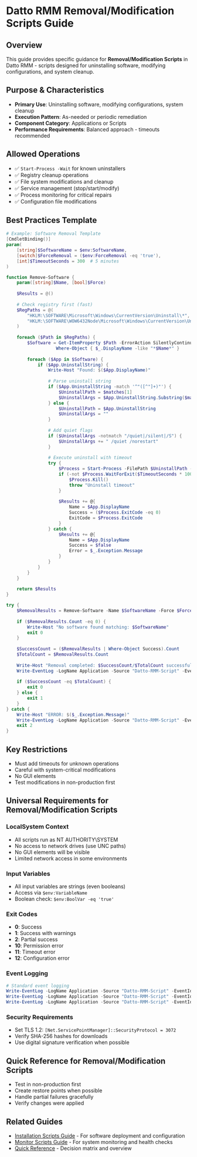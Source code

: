# Datto RMM Removal/Modification Scripts Guide

## Overview

This guide provides specific guidance for **Removal/Modification Scripts** in Datto RMM - scripts designed for uninstalling software, modifying configurations, and system cleanup.

## Purpose & Characteristics

- **Primary Use**: Uninstalling software, modifying configurations, system cleanup
- **Execution Pattern**: As-needed or periodic remediation
- **Component Category**: Applications or Scripts
- **Performance Requirements**: Balanced approach - timeouts recommended

## Allowed Operations

- ✅ `Start-Process -Wait` for known uninstallers
- ✅ Registry cleanup operations
- ✅ File system modifications and cleanup
- ✅ Service management (stop/start/modify)
- ✅ Process monitoring for critical repairs
- ✅ Configuration file modifications

## Best Practices Template

```powershell
# Example: Software Removal Template
[CmdletBinding()]
param(
    [string]$SoftwareName = $env:SoftwareName,
    [switch]$ForceRemoval = ($env:ForceRemoval -eq 'true'),
    [int]$TimeoutSeconds = 300  # 5 minutes
)

function Remove-Software {
    param([string]$Name, [bool]$Force)
    
    $Results = @()
    
    # Check registry first (fast)
    $RegPaths = @(
        "HKLM:\SOFTWARE\Microsoft\Windows\CurrentVersion\Uninstall\*",
        "HKLM:\SOFTWARE\WOW6432Node\Microsoft\Windows\CurrentVersion\Uninstall\*"
    )
    
    foreach ($Path in $RegPaths) {
        $Software = Get-ItemProperty $Path -ErrorAction SilentlyContinue | 
                   Where-Object { $_.DisplayName -like "*$Name*" }
        
        foreach ($App in $Software) {
            if ($App.UninstallString) {
                Write-Host "Found: $($App.DisplayName)"
                
                # Parse uninstall string
                if ($App.UninstallString -match '^"([^"]+)"') {
                    $UninstallPath = $matches[1]
                    $UninstallArgs = $App.UninstallString.Substring($matches[0].Length).Trim()
                } else {
                    $UninstallPath = $App.UninstallString
                    $UninstallArgs = ""
                }
                
                # Add quiet flags
                if ($UninstallArgs -notmatch "/quiet|/silent|/S") {
                    $UninstallArgs += " /quiet /norestart"
                }
                
                # Execute uninstall with timeout
                try {
                    $Process = Start-Process -FilePath $UninstallPath -ArgumentList $UninstallArgs -PassThru -NoNewWindow
                    if (-not $Process.WaitForExit($TimeoutSeconds * 1000)) {
                        $Process.Kill()
                        throw "Uninstall timeout"
                    }
                    
                    $Results += @{
                        Name = $App.DisplayName
                        Success = ($Process.ExitCode -eq 0)
                        ExitCode = $Process.ExitCode
                    }
                } catch {
                    $Results += @{
                        Name = $App.DisplayName
                        Success = $false
                        Error = $_.Exception.Message
                    }
                }
            }
        }
    }
    
    return $Results
}

try {
    $RemovalResults = Remove-Software -Name $SoftwareName -Force $ForceRemoval
    
    if ($RemovalResults.Count -eq 0) {
        Write-Host "No software found matching: $SoftwareName"
        exit 0
    }
    
    $SuccessCount = ($RemovalResults | Where-Object Success).Count
    $TotalCount = $RemovalResults.Count
    
    Write-Host "Removal completed: $SuccessCount/$TotalCount successful"
    Write-EventLog -LogName Application -Source "Datto-RMM-Script" -EventId 40000 -Message "Software removal: $SuccessCount/$TotalCount successful"
    
    if ($SuccessCount -eq $TotalCount) {
        exit 0
    } else {
        exit 1
    }
} catch {
    Write-Host "ERROR: $($_.Exception.Message)"
    Write-EventLog -LogName Application -Source "Datto-RMM-Script" -EventId 40002 -Message "Removal failed: $($_.Exception.Message)"
    exit 2
}
```

## Key Restrictions

- Must add timeouts for unknown operations
- Careful with system-critical modifications
- No GUI elements
- Test modifications in non-production first

## Universal Requirements for Removal/Modification Scripts

### LocalSystem Context
- All scripts run as NT AUTHORITY\SYSTEM
- No access to network drives (use UNC paths)
- No GUI elements will be visible
- Limited network access in some environments

### Input Variables
- All input variables are strings (even booleans)
- Access via `$env:VariableName`
- Boolean check: `$env:BoolVar -eq 'true'`

### Exit Codes
- **0**: Success
- **1**: Success with warnings
- **2**: Partial success
- **10**: Permission error
- **11**: Timeout error
- **12**: Configuration error

### Event Logging
```powershell
# Standard event logging
Write-EventLog -LogName Application -Source "Datto-RMM-Script" -EventId 40000 -Message "Success message"  # Success
Write-EventLog -LogName Application -Source "Datto-RMM-Script" -EventId 40001 -Message "Warning message"  # Warning
Write-EventLog -LogName Application -Source "Datto-RMM-Script" -EventId 40002 -Message "Error message"    # Error
```

### Security Requirements
- Set TLS 1.2: `[Net.ServicePointManager]::SecurityProtocol = 3072`
- Verify SHA-256 hashes for downloads
- Use digital signature verification when possible

## Quick Reference for Removal/Modification Scripts

- Test in non-production first
- Create restore points when possible
- Handle partial failures gracefully
- Verify changes were applied

## Related Guides

- [Installation Scripts Guide](Installation-Scripts-Guide.md) - For software deployment and configuration
- [Monitor Scripts Guide](Monitor-Scripts-Guide.md) - For system monitoring and health checks
- [Quick Reference](Quick-Reference.md) - Decision matrix and overview
